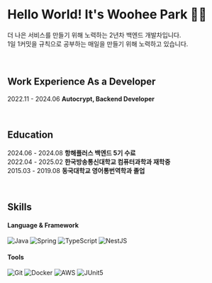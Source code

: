# Hello World! It's Woohee Park 🙇‍♂️
더 나은 서비스를 만들기 위해 노력하는 2년차 백엔드 개발차입니다. <br>
1일 1커밋을 규칙으로 공부하는 매일을 만들기 위해 노력하고 있습니다. <br><br><br>

## Work Experience As a Developer
2022.11 - 2024.06 **Autocrypt, Backend Developer**

<br>

## Education
2024.06 - 2024.08 **항해플러스 백엔드 5기 수료** <br>
2022.04 - 2025.02 **한국방송통신대학교 컴퓨터과학과 재학중** <br>
2015.03 - 2019.08 **동국대학교 영어통번역학과 졸업**

<br>

## Skills
#### Language & Framework
![Java](https://img.shields.io/badge/Java-007396.svg?&style=for-the-badge&logo=Java&logoColor=white)
![Spring](https://img.shields.io/badge/Spring-6DB33F.svg?&style=for-the-badge&logo=Spring&logoColor=white)
![TypeScript](https://img.shields.io/badge/typescript-3178C6.svg?&style=for-the-badge&logo=typescript&logoColor=white)
![NestJS](https://img.shields.io/badge/nestjs-E0234E.svg?&style=for-the-badge&logo=github&logoColor=white)
#### Tools
![Git](https://img.shields.io/badge/Git-181717.svg?&style=for-the-badge&logo=github&logoColor=white)
![Docker](https://img.shields.io/badge/docker-2496ED.svg?&style=for-the-badge&logo=docker&logoColor=white)
![AWS](https://img.shields.io/badge/AWS-232F3E.svg?&style=for-the-badge&logo=amazonwebservices&logoColor=white)
![JUnit5](https://img.shields.io/badge/junit5-25A162.svg?&style=for-the-badge&logo=junit5&logoColor=white)

